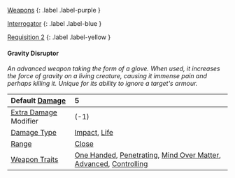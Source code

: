 
[Weapons](Game/Weapons-List)
{: .label .label-purple }

[Interrogator](Game/Blocks/Interrogator)
{: .label .label-blue }

[Requisition 2](Game/Deployment#Requisition)
{: .label .label-yellow }
#### Gravity Disruptor
*An advanced weapon taking the form of a glove. When used, it increases the force of gravity on a living creature, causing it immense pain and perhaps killing it. Unique for its ability to ignore a target's armour.*

| Default [Damage](Core/Weapons#Calculating%20Damage)       | 5                                                                                                                                                                                                                                 |
| :-------------------------------------------------------- | :-------------------------------------------------------------------------------------------------------------------------------------------------------------------------------------------------------------------------------- |
| [Extra Damage](Game/Core/Attacks#Extra%20Damage) Modifier | (-1)                                                                                                                                                                                                                              |
| [Damage Type](Core/Weapons#Damage%20Type)                 | [Impact](Game/Core/Injury#Impact), [Life](Game/Core/Injury#Life)                                                                                                                                                                  |
| [Range](Core/Weapons#Range)                               | [Close](Game/Core/Movement#Close)                                                                                                                                                                                                 |
| [Weapon Traits](Core/Weapon-Traits)                       | [One Handed](Game/Core/Blocks/One-Handed), [Penetrating](Game/Core/Blocks/Penetrating), [Mind Over Matter](Game/Core/Blocks/Mind-Over-Matter), [Advanced](Game/Core/Blocks/Advanced), [Controlling](Game/Core/Blocks/Controlling) |
